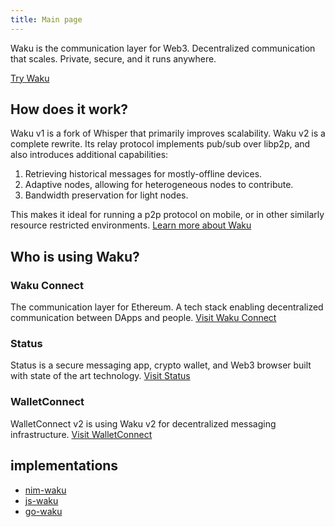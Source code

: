 ```yaml
---
title: Main page
---
```

Waku is the communication layer for Web3. Decentralized communication that scales. 
Private, secure, and it runs anywhere.

[Try Waku](https://waku.org/node)


## How does it work?
Waku v1 is a fork of Whisper that primarily improves scalability.
Waku v2 is a complete rewrite. Its relay protocol implements pub/sub over libp2p, and also introduces additional capabilities:
1. Retrieving historical messages for mostly-offline devices.
2. Adaptive nodes, allowing for heterogeneous nodes to contribute. 
3. Bandwidth preservation for light nodes.

This makes it ideal for running a p2p protocol on mobile, or in other similarly resource restricted environments.
[Learn more about Waku](https://waku.org/about)


## Who is using Waku?
### Waku Connect
The communication layer for Ethereum. 
A tech stack enabling decentralized communication between DApps and people.
[Visit Waku Connect](https://wakuconnect.dev/)

### Status
Status is a secure messaging app, crypto wallet, and Web3 browser built with state of the art technology.
[Visit Status](https://status.im/)

### WalletConnect
WalletConnect v2 is using Waku v2 for decentralized messaging infrastructure.
[Visit WalletConnect](https://walletconnect.com/)


## implementations
- [nim-waku](/implementations/nim)
- [js-waku](/implementations/js)
- [go-waku](/implementations/go)



